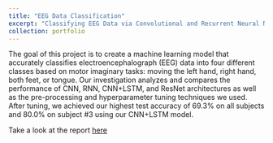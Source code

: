 ```yaml
---
title: "EEG Data Classification"
excerpt: "Classifying EEG Data via Convolutional and Recurrent Neural Networks"
collection: portfolio
---
```


The goal of this project is to create a machine learning model that accurately classifies electroencephalograph (EEG) data into four different classes based on motor imaginary tasks: moving the left hand, right hand, both feet, or tongue. Our investigation analyzes and compares the performance of CNN, RNN, CNN+LSTM, and ResNet architectures as well as the pre-processing and hyperparameter tuning techniques we used. After tuning, we achieved our highest test accuracy of 69.3% on all subjects and 80.0% on subject #3 using our CNN+LSTM model.

Take a look at the report [here](/files/eegMLreport.pdf)

